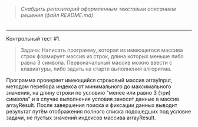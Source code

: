 > ###### *Снабдить репозиторий оформленным текстовым описанием решения (файл README.md)*

---

Контрольный тест #1.

> Задача: Написать программу, которая из имеющегося массива строк формирует массив из строк, длина которых меньше либо равна 3 символа. Первоначальный массив можно ввести с клавиатуры, либо задать на старте выполнения алгоритма.


Программа проверяет имеющийся строковый массив arrayInput, методом перебора индекса от минимального до максимального значения, на длину строки по условию "менее или равно 3 (три) символа" и в случае выполнения условия заносит данные в массив arrayResult. После завершения поиска и фиксации данных выводит результат путём отображения полного списка подошедших под условие задачи, не пустых значений индексов массива arrayResult.